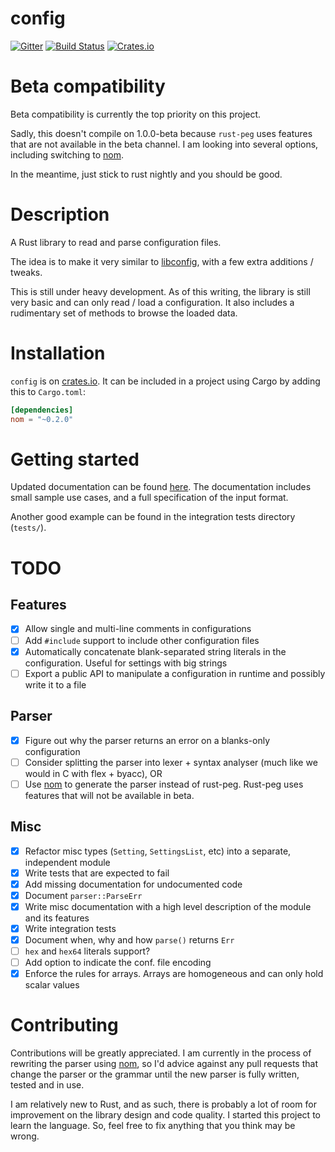# config

[![Gitter](https://badges.gitter.im/Join%20Chat.svg)](https://gitter.im/filipegoncalves/rust-config?utm_source=badge&utm_medium=badge&utm_campaign=pr-badge) [![Build Status](https://travis-ci.org/filipegoncalves/rust-config.svg?branch=master)](https://travis-ci.org/filipegoncalves/rust-config) [![Crates.io](https://img.shields.io/crates/v/config.svg)](https://crates.io/crates/config)

# Beta compatibility
Beta compatibility is currently the top priority on this project.

Sadly, this doesn't compile on 1.0.0-beta because `rust-peg` uses features that are not available in the beta channel. I am looking into several options, including switching to [nom](https://github.com/Geal/nom).

In the meantime, just stick to rust nightly and you should be good.

# Description
A Rust library to read and parse configuration files.

The idea is to make it very similar to [libconfig](http://www.hyperrealm.com/libconfig/), with a few extra additions / tweaks.

This is still under heavy development. As of this writing, the library is still very basic and can only read / load a configuration. It also includes a rudimentary set of methods to browse the loaded data.

# Installation
`config` is on [crates.io](https://crates.io/crates/config). It can be included in a project using Cargo by adding this to `Cargo.toml`:

```toml
[dependencies]
nom = "~0.2.0"
```

# Getting started
Updated documentation can be found [here](http://filipegoncalves.github.io/rust-config/config/). The documentation includes small sample use cases, and a full specification of the input format.

Another good example can be found in the integration tests directory (`tests/`).

# TODO

## Features
- [X] Allow single and multi-line comments in configurations
- [ ] Add `#include` support to include other configuration files
- [X] Automatically concatenate blank-separated string literals in the configuration. Useful for settings with big strings
- [ ] Export a public API to manipulate a configuration in runtime and possibly write it to a file

## Parser
- [X] Figure out why the parser returns an error on a blanks-only configuration
- [ ] Consider splitting the parser into lexer + syntax analyser (much like we would in C with flex + byacc), OR
- [ ] Use [nom](https://github.com/Geal/nom) to generate the parser instead of rust-peg. Rust-peg uses features that will not be available in beta.

## Misc
- [X] Refactor misc types (`Setting`, `SettingsList`, etc) into a separate, independent module
- [X] Write tests that are expected to fail
- [X] Add missing documentation for undocumented code
- [X] Document `parser::ParseErr`
- [X] Write misc documentation with a high level description of the module and its features
- [X] Write integration tests
- [X] Document when, why and how `parse()` returns `Err`
- [ ] `hex` and `hex64` literals support?
- [ ] Add option to indicate the conf. file encoding
- [X] Enforce the rules for arrays. Arrays are homogeneous and can only hold scalar values

# Contributing
Contributions will be greatly appreciated. I am currently in the process of rewriting the parser using [nom](https://github.com/Geal/nom), so I'd advice against any pull requests that change the parser or the grammar until the new parser is fully written, tested and in use.

I am relatively new to Rust, and as such, there is probably a lot of room for improvement on the library design and code quality. I started this project to learn the language. So, feel free to fix anything that you think may be wrong.
